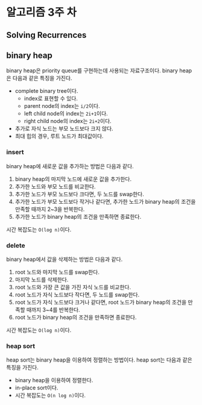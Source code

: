 # 알고리즘 3주 차

## Solving Recurrences

## binary heap

binary heap은 priority queue를 구현하는데 사용되는 자료구조이다. binary heap은 다음과 같은 특징을 가진다.

- complete binary tree이다.
  - index로 표현할 수 있다.
  - parent node의 index는 `i/2`이다.
  - left child node의 index는 `2i+1`이다.
  - right child node의 index는 `2i+2`이다.
- 추가로 자식 노드는 부모 노드보다 크지 않다.
- 최대 힙의 경우, 루트 노드가 최대값이다.

### insert

binary heap에 새로운 값을 추가하는 방법은 다음과 같다.

1. binary heap의 마지막 노드에 새로운 값을 추가한다.
2. 추가한 노드와 부모 노드를 비교한다.
3. 추가한 노드가 부모 노드보다 크다면, 두 노드를 swap한다.
4. 추가한 노드가 부모 노드보다 작거나 같다면, 추가한 노드가 binary heap의 조건을 만족할 때까지 2~3을 반복한다.
5. 추가한 노드가 binary heap의 조건을 만족하면 종료한다.

시간 복잡도는 `O(log n)`이다.

### delete

binary heap에서 값을 삭제하는 방법은 다음과 같다.

1. root 노드와 마지막 노드를 swap한다.
2. 마지막 노드를 삭제한다.
3. root 노드와 가장 큰 값을 가진 자식 노드를 비교한다.
4. root 노드가 자식 노드보다 작다면, 두 노드를 swap한다.
5. root 노드가 자식 노드보다 크거나 같다면, root 노드가 binary heap의 조건을 만족할 때까지 3~4를 반복한다.
6. root 노드가 binary heap의 조건을 만족하면 종료한다.

시간 복잡도는 `O(log n)`이다.

### heap sort

heap sort는 binary heap을 이용하여 정렬하는 방법이다. heap sort는 다음과 같은 특징을 가진다.

- binary heap을 이용하여 정렬한다.
- in-place sort이다.
- 시간 복잡도는 `O(n log n)`이다.
